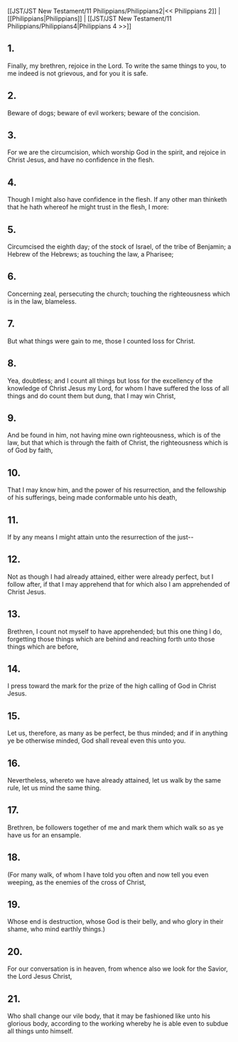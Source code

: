 [[JST/JST New Testament/11 Philippians/Philippians2|<< Philippians 2]] | [[Philippians|Philippians]] | [[JST/JST New Testament/11 Philippians/Philippians4|Philippians 4 >>]]
## 1.
Finally, my brethren, rejoice in the Lord. To write the same things to you, to me indeed is not grievous, and for you it is safe.
## 2.
Beware of dogs; beware of evil workers; beware of the concision.
## 3.
For we are the circumcision, which worship God in the spirit, and rejoice in Christ Jesus, and have no confidence in the flesh.
## 4.
Though I might also have confidence in the flesh. If any other man thinketh that he hath whereof he might trust in the flesh, I more:
## 5.
Circumcised the eighth day; of the stock of Israel, of the tribe of Benjamin; a Hebrew of the Hebrews; as touching the law, a Pharisee;
## 6.
Concerning zeal, persecuting the church; touching the righteousness which is in the law, blameless.
## 7.
But what things were gain to me, those I counted loss for Christ.
## 8.
Yea, doubtless; and I count all things but loss for the excellency of the knowledge of Christ Jesus my Lord, for whom I have suffered the loss of all things and do count them but dung, that I may win Christ,
## 9.
And be found in him, not having mine own righteousness, which is of the law, but that which is through the faith of Christ, the righteousness which is of God by faith,
## 10.
That I may know him, and the power of his resurrection, and the fellowship of his sufferings, being made conformable unto his death,
## 11.
If by any means I might attain unto the resurrection of the just\--
## 12.
Not as though I had already attained, either were already perfect, but I follow after, if that I may apprehend that for which also I am apprehended of Christ Jesus.
## 13.
Brethren, I count not myself to have apprehended; but this one thing I do, forgetting those things which are behind and reaching forth unto those things which are before,
## 14.
I press toward the mark for the prize of the high calling of God in Christ Jesus.
## 15.
Let us, therefore, as many as be perfect, be thus minded; and if in anything ye be otherwise minded, God shall reveal even this unto you.
## 16.
Nevertheless, whereto we have already attained, let us walk by the same rule, let us mind the same thing.
## 17.
Brethren, be followers together of me and mark them which walk so as ye have us for an ensample.
## 18.
(For many walk, of whom I have told you often and now tell you even weeping, as the enemies of the cross of Christ,
## 19.
Whose end is destruction, whose God is their belly, and who glory in their shame, who mind earthly things.)
## 20.
For our conversation is in heaven, from whence also we look for the Savior, the Lord Jesus Christ,
## 21.
Who shall change our vile body, that it may be fashioned like unto his glorious body, according to the working whereby he is able even to subdue all things unto himself.

